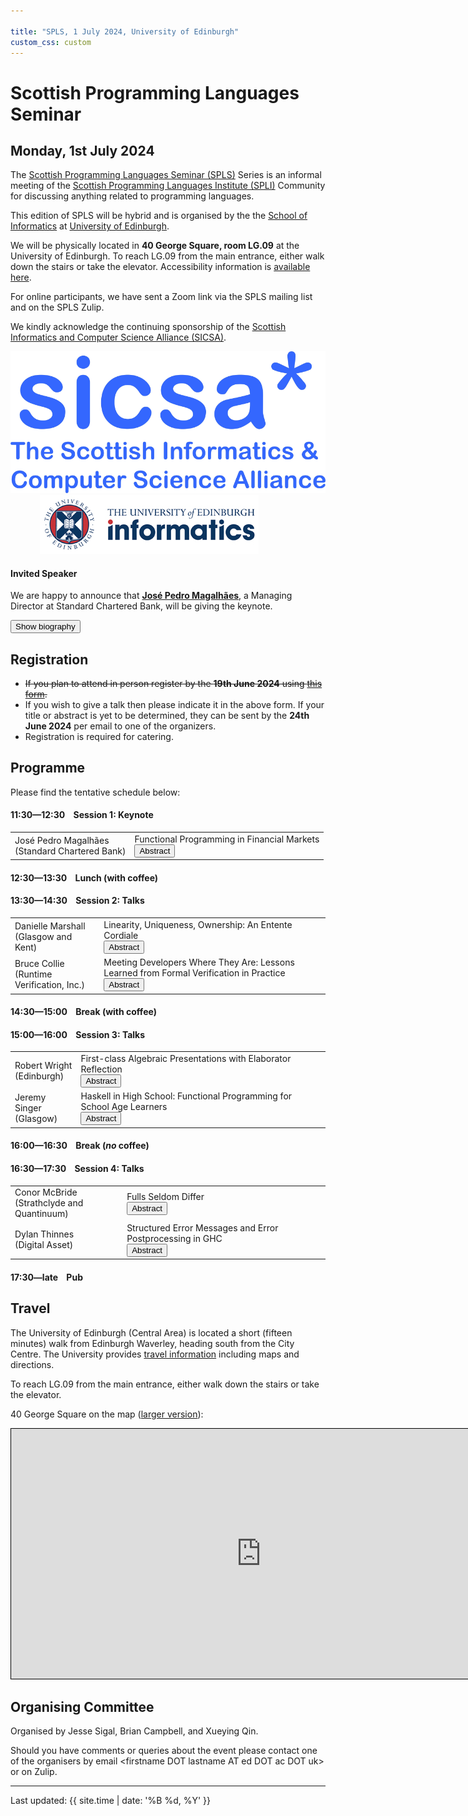 ```yaml
---

title: "SPLS, 1 July 2024, University of Edinburgh"
custom_css: custom
---
```


# Scottish Programming Languages Seminar

## Monday, 1st July 2024

The [Scottish Programming Languages Seminar (SPLS)](https://spli.scot/spls) Series is an informal meeting of the [Scottish Programming Languages Institute (SPLI)](https://spli.scot/) Community for discussing anything related to programming languages.

This edition of SPLS will be hybrid and is organised by the the [School of Informatics](https://informatics.ed.ac.uk/) at [University of Edinburgh](https://www.ed.ac.uk).

We will be physically located in **40 George Square, room LG.09** at the University of Edinburgh.
To reach LG.09 from the main entrance, either walk down the stairs or take the elevator.
Accessibility information is [available here](https://www.accessable.co.uk/the-university-of-edinburgh/central-area/access-guides/40-george-square-lower-ground-teaching-hub).

For online participants, we have sent a Zoom link via the SPLS mailing list and on the SPLS Zulip.

We kindly acknowledge the continuing sponsorship of the [Scottish Informatics and Computer Science Alliance (SICSA)](https://sicsa.ac.uk).

<div class="header">
      <a href="https://www.sicsa.ac.uk/"><img class="logo" src="../../../assets/images/sicsalogo-small.png" alt="SICSA Logo"></a>
      &nbsp;&nbsp;
            &nbsp;&nbsp;
                  &nbsp;&nbsp;
                        &nbsp;&nbsp;
        <a href="https://www.ed.ac.uk">
        <img class="logo" src="../../../assets/images/edinburgh.jpg" alt="University of Edinburgh">
        </a>
    </div>

#### Invited Speaker

We are happy to announce that **[José Pedro Magalhães](http://dreixel.net/)**, a Managing Director at Standard Chartered Bank, will be giving the keynote.

<!-- Lazy, using the abstract button -->
<div class="abstract" id="JoseBio/button">
<p><button onclick="showAbstract('JoseBio')">Show biography</button></p>
</div>
<div class="abstract" id="JoseBio/abstract" style="display:none;">
<p><button onclick="hideAbstract('JoseBio')">Hide biography</button></p>
<p>
José Pedro Magalhães is a Managing Director leading a team of ~45 quantitative developers at Standard Chartered Bank. He is also one of the founders of Chordify.
Before joining Standard Chartered, he was a postdoctoral research assistant in the Programming Languages group at the Department of Computer Science of the University of Oxford, working on the Unifying Theories of Generic Programming project.
Previously he was a PhD student at the Department of Information and Computing Sciences of Utrecht University in the Netherlands. His PhD topic was Real-Life Datatype Generic Programming, supervised by Johan Jeuring, Andres Löh, and Doaitse Swierstra. Before that he graduated from Minho University in Computer Science and Systems Engineering (Licenciatura em Engenharia de Sistemas e Informática).
He has also been a Summer Student at CERN, an intern at Philips Research, and a research intern at Microsoft Research Cambridge.
</p>
</div>

## Registration

+ ~~If you plan to attend in person register by the **19th June 2024** using [this form](https://forms.office.com/e/0zUMNaUxVj).~~
+ If you wish to give a talk then please indicate it in the above form. If your title or abstract is yet to be determined, they can be sent by the **24th June 2024** per email to one of the organizers.
+ Registration is required for catering.

## Programme

Please find the tentative schedule below:

#### 11:30&mdash;12:30 &nbsp;&nbsp; Session 1: Keynote
<table>
  <tr>
    <td class="author">
    José Pedro Magalhães<br>(Standard Chartered Bank)
    </td>
    <td class="title">
      <span>
      Functional Programming in Financial Markets
      </span>
      <div class="abstract" id="Jose/button">
        <button onclick="showAbstract('Jose')">Abstract</button>
      </div>
      <div class="abstract" id="Jose/abstract" style="display:none;">
        <button onclick="hideAbstract('Jose')">Hide Abstract</button>
        <p>
        In this talk we showcase the application of functional programming in a very large industrial setting. At Standard Chartered Bank, Haskell forms the core of a software library supporting the entire Financial Markets (FM), a business line with 5 billion USD operating income in 2023. Typed functional programming is used across the entire tech stack, including foundational APIs and CLIs for deal valuation and risk analysis, server-side components for long-running batches or sub-second RESTful services, and end-user GUIs. Thousands of users interact with software built using functional programming, and over one hundred write their own functional code.
        <br><br>
        We present the history of how functional programming established itself in FM, including the rationale for having our own compiler and dialect of Haskell. We then focus on how we leverage it to orchestrate type-driven large-scale pricing workflows. The same API can be used to price one trade locally, or millions of trades across thousands of nodes in the cloud. We build upon decades of research and experience in the functional programming community, relying on concepts such as monads, lenses, datatype generics, and closure serialisation.
        </p>
      </div>
    </td>
  </tr>
</table>

#### 12:30&mdash;13:30 &nbsp;&nbsp; Lunch (with coffee)
#### 13:30&mdash;14:30 &nbsp;&nbsp; Session 2: Talks
<table>
  <tr>
    <td class="author">
    Danielle Marshall<br>(Glasgow and Kent)
    </td>
    <td class="title">
      <span>
      Linearity, Uniqueness, Ownership: An Entente Cordiale
      </span>
      <div class="abstract" id="Danielle/button">
        <button onclick="showAbstract('Danielle')">Abstract</button>
      </div>
      <div class="abstract" id="Danielle/abstract" style="display:none;">
        <button onclick="hideAbstract('Danielle')">Hide Abstract</button>
        <p>
        Substructural type systems, which restrict the use of weakening and contraction rules from intuitionistic logic, are growing in popularity because they allow for a resourceful interpretation of data which can be used to rule out software bugs. Substructurality is finally taking hold in practical programming: Haskell now has linear types based on Girard's linear logic but integrated via graded function arrows, Clean has uniqueness types ensuring that values have at most a single reference, and Rust has an intricate ownership system guaranteeing memory safety. But despite this broad range of resourceful type systems, there has been comparatively little work on understanding their relative strengths and weaknesses. We demonstrate how linear types and uniqueness types can be used within a single system in the setting of the Granule language to offer both restrictions on local program behaviour and guarantees about global memory usage. We then extend this framework further, by showing that just like graded type systems as in Granule or Idris build upon linearity, Rust's ownership model builds upon uniqueness. We develop an extended type system incorporating ownership and borrowing based on ideas from both fractional permissions and graded types, and implement this in Granule.
        </p>
      </div>
    </td>
  </tr>
  <tr>
    <td class="author">
    Bruce Collie<br>(Runtime Verification, Inc.)
    </td>
    <td class="title">
      <span>
      Meeting Developers Where They Are: Lessons Learned from Formal Verification in Practice
      </span>
      <div class="abstract" id="Bruce/button">
        <button onclick="showAbstract('Bruce')">Abstract</button>
      </div>
      <div class="abstract" id="Bruce/abstract" style="display:none;">
        <button onclick="hideAbstract('Bruce')">Hide Abstract</button>
        <p>
        Most (if not all) attendees of this workshop will have some idea of the benefits of applying formal verification techniques to software: we can prove to ourselves and others that our code behaves properly, rather than simply asserting this claim by testing (or worse, asserting it without substantiation). However, in our experience, the average developer "on the street" is not aware of these benefits, and even if they are, they may lack the time, opportunity or masochism required to start applying academic tools to their code in practice.
        <br><br>
        This talk is a tour through some of the lessons we've learned trying to get developers on board with formal verification in practice. I'll cover the underlying PL semantics techniques we base our work on, then go through a few representative examples of how we've tried to make more accessible and applicable FV software by meeting users "where they are", all without compromising on the underlying rigour and power of the tools in question.
        </p>
      </div>
    </td>
  </tr>
</table>

#### 14:30&mdash;15:00 &nbsp;&nbsp; Break (with coffee)
#### 15:00&mdash;16:00 &nbsp;&nbsp; Session 3: Talks
<table>
  <tr>
    <td class="author">
    Robert Wright<br>(Edinburgh)
    </td>
    <td class="title">
      <span>
      First-class Algebraic Presentations with Elaborator Reflection
      </span>
      <div class="abstract" id="Robert/button">
        <button onclick="showAbstract('Robert')">Abstract</button>
      </div>
      <div class="abstract" id="Robert/abstract" style="display:none;">
        <button onclick="hideAbstract('Robert')">Hide Abstract</button>
        <p>
        We present a library for the ergonomic creation, manipulation, and use of first-order algebras. We do not rely on hard-coded syntactic support for our embedded language. Instead, we use metaprogramming to provide syntactic sugar for creating and using user-definable deeply-embedded first-order algebras.
        </p>
      </div>
    </td>
  </tr>
  <tr>
    <td class="author">
    Jeremy Singer<br>(Glasgow)
    </td>
    <td class="title">
      <span>
      Haskell in High School: Functional Programming for School Age Learners
      </span>
      <div class="abstract" id="Jeremy/button">
        <button onclick="showAbstract('Jeremy')">Abstract</button>
      </div>
      <div class="abstract" id="Jeremy/abstract" style="display:none;">
        <button onclick="hideAbstract('Jeremy')">Hide Abstract</button>
        <p>
        In conjunction with a colleague from Stanford University, we are deploying Haskell programming materials in Welsh high schools. The aim is to enable participants to create learning and teaching resources for algebra as part of work towards the Welsh Baccalaureate. In this short talk, I will review the Haskell materials used and consider the responses from early adopters. I will highlight challenges and opportunities related to teaching functional programming to younger learners.
        </p>
      </div>
    </td>
  </tr>
</table>

#### 16:00&mdash;16:30 &nbsp;&nbsp; Break (*no* coffee)
#### 16:30&mdash;17:30 &nbsp;&nbsp; Session 4: Talks
<table>
  <tr>
    <td class="author">
    Conor McBride<br>(Strathclyde and Quantinuum)
    </td>
    <td class="title">
      <span>
      Fulls Seldom Differ
      </span>
      <div class="abstract" id="Conor/button">
        <button onclick="showAbstract('Conor')">Abstract</button>
      </div>
      <div class="abstract" id="Conor/abstract" style="display:none;">
        <button onclick="hideAbstract('Conor')">Hide Abstract</button>
        <p>
        One use for type-level numbers is to capture patterns of scaling up, e.g. "adding a pair of 2^n bit numbers and a carry-in to get a carry-out and a 2^n bit sum". These patterns often rely on reasoning steps such as "2^n is even iff n is a successor". We reach a place where type-level arithmetic is no longer enough. It's healthy to ask how the language of type-level numeric expressions impacts on the division of algebraic labour between programmer and typechecker. I'll present the current state of my enquiries, but the key observation is that (2^) is a troublesome primitive, but its neighbour, full(n) = (2^n)-1 (i.e., the n-bit number full of 1s) is remarkably cooperative. The numbers which happen to be the difference between two fulls have some rather special properties, yielding a carefully curated constraint space with a complete unification algorithm.
        </p>
      </div>
    </td>
  </tr>
  <tr>
    <td class="author">
    Dylan Thinnes<br>(Digital Asset)
    </td>
    <td class="title">
      <span>
      Structured Error Messages and Error Postprocessing in GHC
      </span>
      <div class="abstract" id="Dylan/button">
        <button onclick="showAbstract('Dylan')">Abstract</button>
      </div>
      <div class="abstract" id="Dylan/abstract" style="display:none;">
        <button onclick="hideAbstract('Dylan')">Hide Abstract</button>
        <p>
        Error messages are tricky - they need to be approachable for new users, informative for experienced users, interact with complicated type system features, and diagnose problems with limited information. In this talk we briefly go over the many difficulties facing the would-be error generator, some peculiar use cases, and existing efforts in the Glasgow Haskell Compiler for enabling better error messages for everyone.
        </p>
      </div>
    </td>
  </tr>
</table>

#### 17:30&mdash;late &nbsp;&nbsp; Pub

## Travel

The University of Edinburgh (Central Area) is located a short (fifteen minutes) walk from Edinburgh Waverley, heading south from the City Centre.
The University provides [travel information](https://www.ed.ac.uk/maps/) including maps and directions.

To reach LG.09 from the main entrance, either walk down the stairs or take the elevator.

40 George Square on the map ([larger version](https://www.openstreetmap.org/?mlat=55.94319&mlon=-3.18647#map=19/55.94319/-3.18647)):

<div class="map" style="width: 800px; text-align: center;">
      <iframe width="800" height="400" src="https://www.openstreetmap.org/export/embed.html?bbox=-3.187499642372132%2C55.94266775633066%2C-3.185439705848694%2C55.94371320142805&amp;layer=mapnik&amp;marker=55.94319048240691%2C-3.1864696741104126" style="border: 1px solid black"></iframe>
</div>

## Organising Committee

Organised by Jesse Sigal, Brian Campbell, and Xueying Qin.

Should you have comments or queries about the event please contact one of the organisers by email &lt;firstname DOT lastname AT ed DOT ac DOT uk&gt; or on Zulip.

<footer>
<hr>
<p class="footer">
Last updated: {{ site.time | date: '%B %d, %Y' }}
</p>
</footer>
